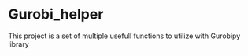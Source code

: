 # Gurobi_helper
This project is a set of multiple usefull functions to utilize with Gurobipy library
